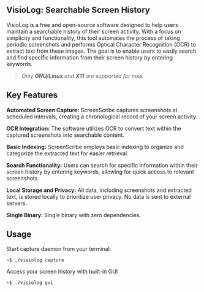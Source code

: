 ## VisioLog: Searchable Screen History

VisioLog is a free and open-source software designed to help users maintain a searchable history of their screen activity. With a focus on simplicity and functionality, this tool automates the process of taking periodic screenshots and performs Optical Character Recognition (OCR) to extract text from these images. The goal is to enable users to easily search and find specific information from their screen history by entering keywords.  

> *Only **GNU/Linux** and **X11** are supported for now.*

## Key Features

**Automated Screen Capture:**
ScreenScribe captures screenshots at scheduled intervals, creating a chronological record of your screen activity.

**OCR Integration:**
The software utilizes OCR to convert text within the captured screenshots into searchable content.

**Basic Indexing:**
ScreenScribe employs basic indexing to organize and categorize the extracted text for easier retrieval.

**Search Functionality:**
Users can search for specific information within their screen history by entering keywords, allowing for quick access to relevant screenshots.

**Local Storage and Privacy:**
All data, including screenshots and extracted text, is stored locally to prioritize user privacy. No data is sent to external servers.

**Single Binary:**
Single binary with zero dependencies.

## Usage

Start capture daemon from your terminal:
```console
~$ ./visiolog capture
```

Access your screen history with built-in GUI
```console
~$ ./visiolog gui
```